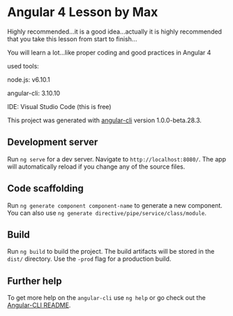 # Angular 4 Lesson by Max
Highly recommended...it is a good idea...actually it is highly recommended that
you take this lesson from start to finish...

You will learn a lot...like proper coding and good practices in Angular 4

used tools:

node.js:
v6.10.1

angular-cli:
3.10.10

IDE:
Visual Studio Code (this is free)

This project was generated with [angular-cli](https://github.com/angular/angular-cli) version 1.0.0-beta.28.3.

## Development server
Run `ng serve` for a dev server. Navigate to `http://localhost:8080/`. The app will automatically reload if you change any of the source files.

## Code scaffolding

Run `ng generate component component-name` to generate a new component. You can also use `ng generate directive/pipe/service/class/module`.

## Build

Run `ng build` to build the project. The build artifacts will be stored in the `dist/` directory. Use the `-prod` flag for a production build.

## Further help

To get more help on the `angular-cli` use `ng help` or go check out the [Angular-CLI README](https://github.com/angular/angular-cli/blob/master/README.md).
